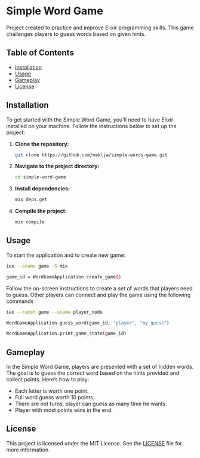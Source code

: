 # Simple Word Game

Project created to practice and improve Elixir programming skills. This game challenges players to guess words based on given hints.

## Table of Contents

- [Installation](#installation)
- [Usage](#usage)
- [Gameplay](#gameplay)
- [License](#license)

## Installation

To get started with the Simple Word Game, you'll need to have Elixir installed on your machine. Follow the instructions below to set up the project:

1. **Clone the repository:**

   ```sh
   git clone https://github.com/maklja/simple-words-game.git
   ```

2. **Navigate to the project directory:**

   ```sh
   cd simple-word-game
   ```

3. **Install dependencies:**

   ```sh
   mix deps.get
   ```

4. **Compile the project:**

   ```sh
   mix compile
   ```

## Usage

To start the application and to create new game:

```bash
iex --sname game -S mix

game_id = WordGameApplication.create_game()
```

Follow the on-screen instructions to create a set of words that players need to guess. 
Other players can connect and play the game using the following commands

```bash
iex --remsh game --sname player_node

WordGameApplication.guess_word(game_id, "player", "my guess")

WordGameApplication.print_game_state(game_id)
```

## Gameplay

In the Simple Word Game, players are presented with a set of hidden words. The goal is to guess the correct word based on the hints provided and collect points. Here’s how to play:

- Each letter is worth one point.
- Full word guess worth 10 points.
- There are not turns, player can guess as many time he wants.
- Player with most points wins in the end.

## License

This project is licensed under the MIT License. See the [LICENSE](LICENSE) file for more information.